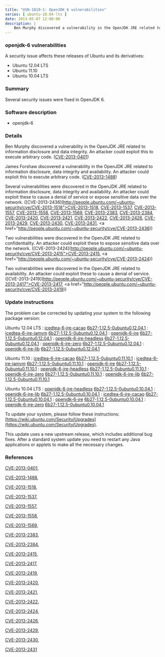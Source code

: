 ```yaml
---
title: "USN-1819-1: OpenJDK 6 vulnerabilities"
series: [ ubuntu-10.04-lts ]
date: 2013-05-07 12:00:00
description: |
    Ben Murphy discovered a vulnerability in the OpenJDK JRE related to information disclosure and data integrity. An attacker could exploit this to execute arbitrary code. ([CVE-2013-0401](http://people.ubuntu.com/~ubuntu-security/cve/CVE-2013-0401))
--- 
```

 
### openjdk-6 vulnerabilities

A security issue affects these releases of Ubuntu and its derivatives:

* Ubuntu 12.04 LTS
* Ubuntu 11.10
* Ubuntu 10.04 LTS

### Summary

Several security issues were fixed in OpenJDK 6. 

### Software description

* openjdk-6 

### Details

Ben Murphy discovered a vulnerability in the OpenJDK JRE related to information disclosure and data integrity. An attacker could exploit this to execute arbitrary code. ([CVE-2013-0401](http://people.ubuntu.com/~ubuntu-security/cve/CVE-2013-0401))

James Forshaw discovered a vulnerability in the OpenJDK JRE related to information disclosure, data integrity and availability. An attacker could exploit this to execute arbitrary code. ([CVE-2013-1488](http://people.ubuntu.com/~ubuntu-security/cve/CVE-2013-1488))

Several vulnerabilities were discovered in the OpenJDK JRE related to information disclosure, data integrity and availability. An attacker could exploit these to cause a denial of service or expose sensitive data over the network. ([CVE-2013-2436](http://people.ubuntu.com/~ubuntu-security/cve/CVE-2013-1518">CVE-2013-1518</a>, <a href="http://people.ubuntu.com/~ubuntu-security/cve/CVE-2013-1537">CVE-2013-1537</a>, <a href="http://people.ubuntu.com/~ubuntu-security/cve/CVE-2013-1557">CVE-2013-1557</a>, <a href="http://people.ubuntu.com/~ubuntu-security/cve/CVE-2013-1558">CVE-2013-1558</a>, <a href="http://people.ubuntu.com/~ubuntu-security/cve/CVE-2013-1569">CVE-2013-1569</a>, <a href="http://people.ubuntu.com/~ubuntu-security/cve/CVE-2013-2383">CVE-2013-2383</a>, <a href="http://people.ubuntu.com/~ubuntu-security/cve/CVE-2013-2384">CVE-2013-2384</a>, <a href="http://people.ubuntu.com/~ubuntu-security/cve/CVE-2013-2420">CVE-2013-2420</a>, <a href="http://people.ubuntu.com/~ubuntu-security/cve/CVE-2013-2421">CVE-2013-2421</a>, <a href="http://people.ubuntu.com/~ubuntu-security/cve/CVE-2013-2422">CVE-2013-2422</a>, <a href="http://people.ubuntu.com/~ubuntu-security/cve/CVE-2013-2426">CVE-2013-2426</a>, <a href="http://people.ubuntu.com/~ubuntu-security/cve/CVE-2013-2429">CVE-2013-2429</a>, <a href="http://people.ubuntu.com/~ubuntu-security/cve/CVE-2013-2430">CVE-2013-2430</a>, <a href="http://people.ubuntu.com/~ubuntu-security/cve/CVE-2013-2431">CVE-2013-2431</a>, <a href="http://people.ubuntu.com/~ubuntu-security/cve/CVE-2013-2436))

Two vulnerabilities were discovered in the OpenJDK JRE related to confidentiality. An attacker could exploit these to expose sensitive data over the network. ([CVE-2013-2424](http://people.ubuntu.com/~ubuntu-security/cve/CVE-2013-2415">CVE-2013-2415</a>, <a href="http://people.ubuntu.com/~ubuntu-security/cve/CVE-2013-2424))

Two vulnerabilities were discovered in the OpenJDK JRE related to availability. An attacker could exploit these to cause a denial of service. ([CVE-2013-2419](http://people.ubuntu.com/~ubuntu-security/cve/CVE-2013-2417">CVE-2013-2417</a>, <a href="http://people.ubuntu.com/~ubuntu-security/cve/CVE-2013-2419)) 

### Update instructions

The problem can be corrected by updating your system to the following package version:

Ubuntu 12.04 LTS
 : [icedtea-6-jre-cacao](https://launchpad.net/ubuntu/+source/openjdk-6) <span> [6b27-1.12.5-0ubuntu0.12.04.1](https://launchpad.net/ubuntu/+source/openjdk-6/6b27-1.12.5-0ubuntu0.12.04.1) </span> 
 : [icedtea-6-jre-jamvm](https://launchpad.net/ubuntu/+source/openjdk-6) <span> [6b27-1.12.5-0ubuntu0.12.04.1](https://launchpad.net/ubuntu/+source/openjdk-6/6b27-1.12.5-0ubuntu0.12.04.1) </span> 
 : [openjdk-6-jre](https://launchpad.net/ubuntu/+source/openjdk-6) <span> [6b27-1.12.5-0ubuntu0.12.04.1](https://launchpad.net/ubuntu/+source/openjdk-6/6b27-1.12.5-0ubuntu0.12.04.1) </span> 
 : [openjdk-6-jre-headless](https://launchpad.net/ubuntu/+source/openjdk-6) <span> [6b27-1.12.5-0ubuntu0.12.04.1](https://launchpad.net/ubuntu/+source/openjdk-6/6b27-1.12.5-0ubuntu0.12.04.1) </span> 
 : [openjdk-6-jre-zero](https://launchpad.net/ubuntu/+source/openjdk-6) <span> [6b27-1.12.5-0ubuntu0.12.04.1](https://launchpad.net/ubuntu/+source/openjdk-6/6b27-1.12.5-0ubuntu0.12.04.1) </span> 
 : [openjdk-6-jre-lib](https://launchpad.net/ubuntu/+source/openjdk-6) <span> [6b27-1.12.5-0ubuntu0.12.04.1](https://launchpad.net/ubuntu/+source/openjdk-6/6b27-1.12.5-0ubuntu0.12.04.1) </span> 

Ubuntu 11.10
 : [icedtea-6-jre-cacao](https://launchpad.net/ubuntu/+source/openjdk-6) <span> [6b27-1.12.5-0ubuntu0.11.10.1](https://launchpad.net/ubuntu/+source/openjdk-6/6b27-1.12.5-0ubuntu0.11.10.1) </span> 
 : [icedtea-6-jre-jamvm](https://launchpad.net/ubuntu/+source/openjdk-6) <span> [6b27-1.12.5-0ubuntu0.11.10.1](https://launchpad.net/ubuntu/+source/openjdk-6/6b27-1.12.5-0ubuntu0.11.10.1) </span> 
 : [openjdk-6-jre](https://launchpad.net/ubuntu/+source/openjdk-6) <span> [6b27-1.12.5-0ubuntu0.11.10.1](https://launchpad.net/ubuntu/+source/openjdk-6/6b27-1.12.5-0ubuntu0.11.10.1) </span> 
 : [openjdk-6-jre-headless](https://launchpad.net/ubuntu/+source/openjdk-6) <span> [6b27-1.12.5-0ubuntu0.11.10.1](https://launchpad.net/ubuntu/+source/openjdk-6/6b27-1.12.5-0ubuntu0.11.10.1) </span> 
 : [openjdk-6-jre-zero](https://launchpad.net/ubuntu/+source/openjdk-6) <span> [6b27-1.12.5-0ubuntu0.11.10.1](https://launchpad.net/ubuntu/+source/openjdk-6/6b27-1.12.5-0ubuntu0.11.10.1) </span> 
 : [openjdk-6-jre-lib](https://launchpad.net/ubuntu/+source/openjdk-6) <span> [6b27-1.12.5-0ubuntu0.11.10.1](https://launchpad.net/ubuntu/+source/openjdk-6/6b27-1.12.5-0ubuntu0.11.10.1) </span> 

Ubuntu 10.04 LTS
 : [openjdk-6-jre-headless](https://launchpad.net/ubuntu/+source/openjdk-6) <span> [6b27-1.12.5-0ubuntu0.10.04.1](https://launchpad.net/ubuntu/+source/openjdk-6/6b27-1.12.5-0ubuntu0.10.04.1) </span> 
 : [openjdk-6-jre-lib](https://launchpad.net/ubuntu/+source/openjdk-6) <span> [6b27-1.12.5-0ubuntu0.10.04.1](https://launchpad.net/ubuntu/+source/openjdk-6/6b27-1.12.5-0ubuntu0.10.04.1) </span> 
 : [icedtea-6-jre-cacao](https://launchpad.net/ubuntu/+source/openjdk-6) <span> [6b27-1.12.5-0ubuntu0.10.04.1](https://launchpad.net/ubuntu/+source/openjdk-6/6b27-1.12.5-0ubuntu0.10.04.1) </span> 
 : [openjdk-6-jre](https://launchpad.net/ubuntu/+source/openjdk-6) <span> [6b27-1.12.5-0ubuntu0.10.04.1](https://launchpad.net/ubuntu/+source/openjdk-6/6b27-1.12.5-0ubuntu0.10.04.1) </span> 
 : [openjdk-6-jre-zero](https://launchpad.net/ubuntu/+source/openjdk-6) <span> [6b27-1.12.5-0ubuntu0.10.04.1](https://launchpad.net/ubuntu/+source/openjdk-6/6b27-1.12.5-0ubuntu0.10.04.1) </span> 

To update your system, please follow these instructions: [https://wiki.ubuntu.com/Security/Upgrades](https://wiki.ubuntu.com/Security/Upgrades).

This update uses a new upstream release, which includes additional bug fixes. After a standard system update you need to restart any Java applications or applets to make all the necessary changes. 

### References

 [CVE-2013-0401](http://people.ubuntu.com/~ubuntu-security/cve/CVE-2013-0401), 

 [CVE-2013-1488](http://people.ubuntu.com/~ubuntu-security/cve/CVE-2013-1488), 

 [CVE-2013-1518](http://people.ubuntu.com/~ubuntu-security/cve/CVE-2013-1518), 

 [CVE-2013-1537](http://people.ubuntu.com/~ubuntu-security/cve/CVE-2013-1537), 

 [CVE-2013-1557](http://people.ubuntu.com/~ubuntu-security/cve/CVE-2013-1557), 

 [CVE-2013-1558](http://people.ubuntu.com/~ubuntu-security/cve/CVE-2013-1558), 

 [CVE-2013-1569](http://people.ubuntu.com/~ubuntu-security/cve/CVE-2013-1569), 

 [CVE-2013-2383](http://people.ubuntu.com/~ubuntu-security/cve/CVE-2013-2383), 

 [CVE-2013-2384](http://people.ubuntu.com/~ubuntu-security/cve/CVE-2013-2384), 

 [CVE-2013-2415](http://people.ubuntu.com/~ubuntu-security/cve/CVE-2013-2415), 

 [CVE-2013-2417](http://people.ubuntu.com/~ubuntu-security/cve/CVE-2013-2417), 

 [CVE-2013-2419](http://people.ubuntu.com/~ubuntu-security/cve/CVE-2013-2419), 

 [CVE-2013-2420](http://people.ubuntu.com/~ubuntu-security/cve/CVE-2013-2420), 

 [CVE-2013-2421](http://people.ubuntu.com/~ubuntu-security/cve/CVE-2013-2421), 

 [CVE-2013-2422](http://people.ubuntu.com/~ubuntu-security/cve/CVE-2013-2422), 

 [CVE-2013-2424](http://people.ubuntu.com/~ubuntu-security/cve/CVE-2013-2424), 

 [CVE-2013-2426](http://people.ubuntu.com/~ubuntu-security/cve/CVE-2013-2426), 

 [CVE-2013-2429](http://people.ubuntu.com/~ubuntu-security/cve/CVE-2013-2429), 

 [CVE-2013-2430](http://people.ubuntu.com/~ubuntu-security/cve/CVE-2013-2430), 

 [CVE-2013-2431](http://people.ubuntu.com/~ubuntu-security/cve/CVE-2013-2431)
 
